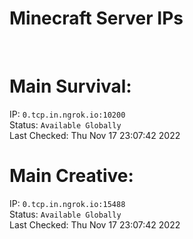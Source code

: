 
# Minecraft Server IPs

</br><h1>Main Survival:</h1>IP: `0.tcp.in.ngrok.io:10200` </br> Status: `Available Globally` </br> Last Checked: Thu Nov 17 23:07:42 2022
</br><h1>Main Creative:</h1>IP: `0.tcp.in.ngrok.io:15488` </br> Status: `Available Globally` </br> Last Checked: Thu Nov 17 23:07:42 2022
